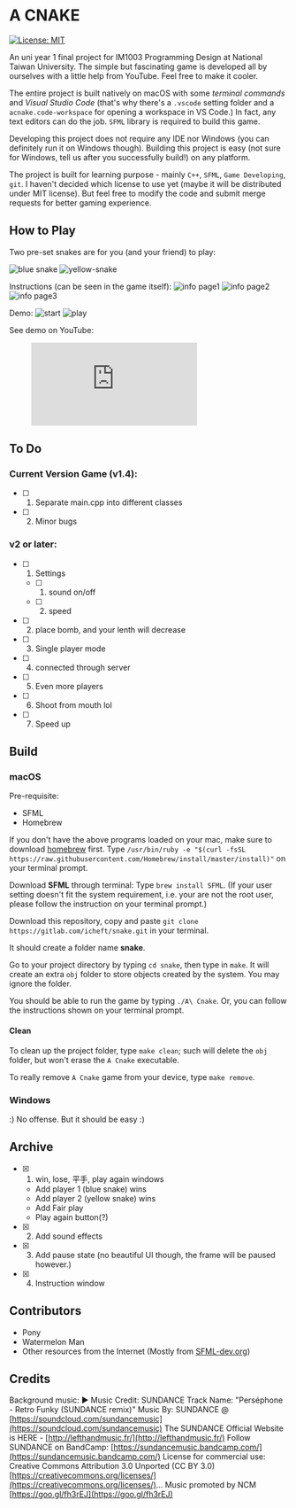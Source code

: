 # A CNAKE
[![License: MIT](https://img.shields.io/badge/License-MIT-yellow.svg)](https://opensource.org/licenses/MIT)


An uni year 1 final project for IM1003 Programming Design at National Taiwan University. The simple but fascinating game is developed all by ourselves with a little help from YouTube. Feel free to make it cooler. 

The entire project is built natively on macOS with some *terminal commands* and *Visual Studio Code* (that's why there's a `.vscode` setting folder and a `acnake.code-workspace` for opening a workspace in VS Code.) In fact, any text editors can do the job. `SFML` library is required to build this game. 


Developing this project does not require any IDE nor Windows (you can definitely run it on Windows though). Building this project is easy (not sure for Windows, tell us after you successfully build!) on any platform.

The project is built for learning purpose - mainly `C++`, `SFML`, `Game Developing`, `git`. I haven't decided which license to use yet (maybe it will be distributed under MIT license). But feel free to modify the code and submit merge requests for better gaming experience.

## How to Play
Two pre-set snakes are for you (and your friend) to play:

![blue snake](resources/images/blue.png)
![yellow-snake](resources/images/yellow.png)

Instructions (can be seen in the game itself):
![info page1](resources/images/instra1.png)
![info page2](resources/images/instra2.PNG)
![info page3](resources/images/instra3.PNG)

Demo:
![start](resources/images/beginning-window.png)
![play](resources/images/gameplay.png)

See demo on YouTube:
<!-- blank line -->
<figure class="video_container">
  <iframe src="https://www.youtube.com/embed/ZDKSKEFhWOg" frameborder="0" allowfullscreen="true"> </iframe>
</figure>
<!-- blank line -->


## To Do
### Current Version Game (v1.4): 
- [ ] 1. Separate main.cpp into different classes
- [ ] 2. Minor bugs 


### v2 or later: 
- [ ] 1. Settings
   - [ ] 1. sound on/off
   - [ ] 2. speed
- [ ] 2. place bomb, and your lenth will decrease
- [ ] 3. Single player mode
- [ ] 4. connected through server
- [ ] 5. Even more players
- [ ] 6. Shoot from mouth lol
- [ ] 7. Speed up


## Build
### macOS
Pre-requisite: 
+ SFML
+ Homebrew

If you don't have the above programs loaded on your mac, make sure to download [homebrew](https://brew.sh) first.
Type `/usr/bin/ruby -e "$(curl -fsSL https://raw.githubusercontent.com/Homebrew/install/master/install)"` on your terminal prompt. 

Download **SFML** through terminal: 
Type `brew install SFML`. (If your user setting doesn't fit the system requirement, i.e. your are not the root user, please follow the instruction on your terminal prompt.)

Download this repository, copy and paste `git clone https://gitlab.com/icheft/snake.git` in your terminal. 

It should create a folder name **snake**.

Go to your project directory by typing `cd snake`, then type in `make`. It will create an extra `obj` folder to store objects created by the system. You may ignore the folder. 

You should be able to run the game by typing `./A\ Cnake`. Or, you can follow the instructions shown on your terminal prompt. 

#### Clean
To clean up the project folder, type `make clean`; such will delete the `obj` folder, but won't erase the `A Cnake` executable. 

To really remove `A Cnake` game from your device, type `make remove`. 

### Windows 
:) No offense. But it should be easy :)

## Archive
- [x] 1. win, lose, 平手, play again windows
    + Add player 1 (blue snake) wins
    + Add player 2 (yellow snake) wins
    + Add Fair play
    + Play again button(?)
- [x] 2. Add sound effects
- [x] 3. Add pause state (no beautiful UI though, the frame will be paused however.)
- [x] 4. Instruction window

## Contributors
+ Pony
+ Watermelon Man
+ Other resources from the Internet (Mostly from [SFML-dev.org](https://www.sfml-dev.org))


## Credits
Background music:
► Music Credit: SUNDANCE
Track Name: "Perséphone - Retro Funky (SUNDANCE remix)"
Music By: SUNDANCE @ [https://soundcloud.com/sundancemusic](https://soundcloud.com/sundancemusic)
The SUNDANCE Official Website is HERE - [http://lefthandmusic.fr/](http://lefthandmusic.fr/)
Follow SUNDANCE on BandCamp: [https://sundancemusic.bandcamp.com/](https://sundancemusic.bandcamp.com/)
License for commercial use: Creative Commons Attribution 3.0 Unported (CC BY 3.0) [https://creativecommons.org/licenses/](https://creativecommons.org/licenses/)...
Music promoted by NCM [https://goo.gl/fh3rEJ](https://goo.gl/fh3rEJ)
